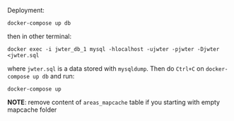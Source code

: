 Deployment:

    docker-compose up db

then in other terminal:

    docker exec -i jwter_db_1 mysql -hlocalhost -ujwter -pjwter -Djwter <jwter.sql

where `jwter.sql` is a data stored with `mysqldump`. Then do `Ctrl+C` on `docker-compose up db` and run:

    docker-compose up

**NOTE**: remove content of `areas_mapcache` table if you starting with empty mapcache folder
